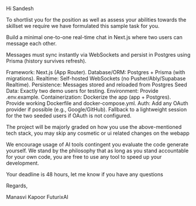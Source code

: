 Hi Sandesh

To shortlist you for the position as well as assess your abilities towards the skillset we require we have formulated this sample task for you.

Build a minimal one-to-one real-time chat in Next.js where two users can message each other.

Messages must sync instantly via WebSockets and persist in Postgres using Prisma (history survives refresh).

Framework: Next.js (App Router).
Database/ORM: Postgres + Prisma (with migrations).
Realtime: Self-hosted WebSockets (no Pusher/Ably/Supabase Realtime).
Persistence: Messages stored and reloaded from Postgres
Seed Data: Exactly two demo users for testing.
Environment: Provide .env.example.
Containerization: Dockerize the app (app + Postgres). Provide working Dockerfile and docker-compose.yml.
Auth: Add any OAuth provider if possible (e.g., Google/GitHub). Fallback to a lightweight session for the two seeded users if OAuth is not configured.

The project will be majorly graded on how you use the above-mentioned tech stack, you may skip any cosmetic or ui related changes on the webapp

We encourage usage of AI tools contingent you evaluate the code generate yourself. We stand by the philosophy that as long as you stand accountable for your own code, you are free to use any tool to speed up your development.

Your deadline is 48 hours, let me know if you have any questions

Regards,

Manasvi Kapoor
FuturixAI
